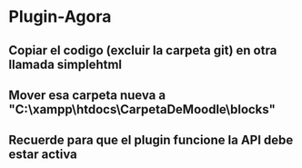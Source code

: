 # Plugin-Agora


## Copiar el codigo (excluir la carpeta git) en otra llamada simplehtml
## Mover esa carpeta nueva a "C:\xampp\htdocs\CarpetaDeMoodle\blocks"
## Recuerde para que el plugin funcione la API debe estar activa
